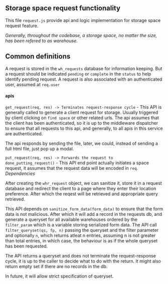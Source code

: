 ## Storage space request functionality
This file `request.js` provide api and logic implementation for storage space request feature.

*Generally, throughout the codebase, a storage space, no matter the size,  has been refered to as warehouse.*

## Common definitions
A request is stored in the `wh_requests` database for information keeping. But a request should be indicated `pending` or `complete` in the `status` to help identify pending request. A request is also associated with an authenticated user, assumed at `req.user`

#### apis
`get_request(req, res) -> Terminates request-response cycle` - This API is generally called to generate a client request
for storage. Usually triggered by client clicking on `find space` or other related urls.
The api assumes that the client has been authenticated, so it is up to the middleware dispatcher to ensure that all
requests to this api, and generally, to all apis in this service are authenticated.

The api responds by sending the file, later, we could, instead of sending a full html file, just pop up a modal.

`put_request(req, res) -> Forwards the request to done_putting_request()` - This API end point actually initiates a space request, it assumes that the request data will be encoded in `req`.
*Dependencies*   

After creating the `whr_request` object, we can sanitize it, store it in a request database and redirect the client to a page where they enter their location preference. After which the reqest will be retrieved and appropriate query retrieved.

This API depends on `sanitize_form_data(form_data)` to ensure that the form data is not malicious. After which it will add a record in the requests db, and generate a queryset for all available warehouses ordered by the `filter_param` which is a variable storing serialized form data. The API call `filter_queryset(qs, fp, n)` passing the queryset and the filter parameter and optionally `n`, which returns atleat n entries, assuming n is not greater than total entries, in which case, the behaviour is as if the whole queryset has been requested.

The API returns a queryset and does not terminate the request-response cycle, it is up to the caller to decide what to do with the return. It might also return empty set if there are no records in the db.

In future, it will allow strict specification of queryset.
